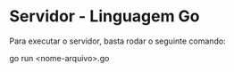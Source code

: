 # Servidor - Linguagem Go

Para executar o servidor, basta rodar o seguinte comando:

go run \<nome-arquivo\>.go
